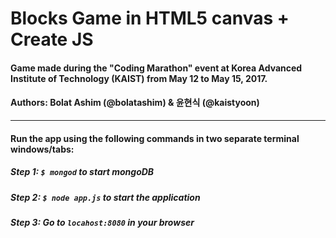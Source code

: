 # Blocks Game in HTML5 canvas + Create JS


#### Game made during the "Coding Marathon" event at Korea Advanced Institute of Technology (KAIST) from May 12 to May 15, 2017. 
#### Authors: Bolat Ashim (@bolatashim) & 윤현식 (@kaistyoon)


---

#### Run the app using the following commands in two separate terminal windows/tabs: <br />

##### Step 1: `$ mongod`  to start mongoDB<br />
##### Step 2: `$ node app.js` to start the application<br />
##### Step 3: Go to `locahost:8080` in your browser <br />




